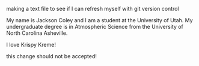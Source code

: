 making a text file to see if I can refresh myself with git version control


My name is Jackson Coley and I am a student at the University of Utah. My undergraduate degree is in Atmospheric Science from the University of North Carolina Asheville. 

I love Krispy Kreme!


this change should not be accepted!
